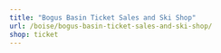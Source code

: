 ```yaml
---
title: "Bogus Basin Ticket Sales and Ski Shop"
url: /boise/bogus-basin-ticket-sales-and-ski-shop/
shop: ticket
---
```

